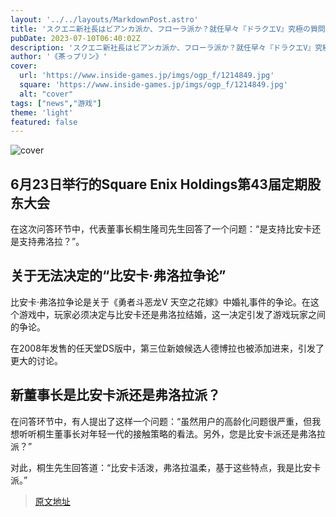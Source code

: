 ```yaml
---
layout: '../../layouts/MarkdownPost.astro'
title: 'スクエニ新社長はビアンカ派か、フローラ派か？就任早々『ドラクエV』究極の質問に答える'
pubDate: 2023-07-10T06:40:02Z
description: 'スクエニ新社長はビアンカ派か、フローラ派か？就任早々『ドラクエV』究極の質問に答える'
author: '《茶っプリン》'
cover:
  url: 'https://www.inside-games.jp/imgs/ogp_f/1214849.jpg'
  square: 'https://www.inside-games.jp/imgs/ogp_f/1214849.jpg'
  alt: "cover"
tags: ["news","游戏"]
theme: 'light'
featured: false
---
```


![cover](https://www.inside-games.jp/imgs/ogp_f/1214849.jpg)

## 6月23日举行的Square Enix Holdings第43届定期股东大会

在这次问答环节中，代表董事长桐生隆司先生回答了一个问题：“是支持比安卡还是支持弗洛拉？”。

## 关于无法决定的“比安卡·弗洛拉争论”

比安卡·弗洛拉争论是关于《勇者斗恶龙V 天空之花嫁》中婚礼事件的争论。在这个游戏中，玩家必须决定与比安卡还是弗洛拉结婚，这一决定引发了游戏玩家之间的争论。

在2008年发售的任天堂DS版中，第三位新娘候选人德博拉也被添加进来，引发了更大的讨论。

## 新董事长是比安卡派还是弗洛拉派？

在问答环节中，有人提出了这样一个问题：“虽然用户的高龄化问题很严重，但我想听听桐生董事长对年轻一代的接触策略的看法。另外，您是比安卡派还是弗洛拉派？”

对此，桐生先生回答道：“比安卡活泼，弗洛拉温柔，基于这些特点，我是比安卡派。”

>[原文地址](https://www.inside-games.jp/article/2023/07/10/147116.html)  
